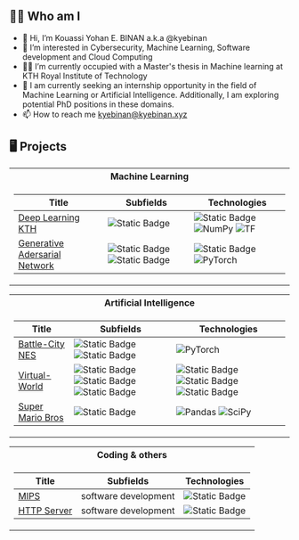 
<p align="center">
  <!-- <a href="https://pypi.org/user/drkostas/">
    <img src="https://komarev.com/ghpvc/?username=drkostas&label=Visitors&color=0e75b6&style=flat" alt="googoldkhan" />
</a> -->

<!-- <a href="https://pypi.org/user/drkostas/">
    <img src="https://komarev.com/ghpvc/?username=drkostas&label=Visitors&color=0e75b6&style=flat" alt="googoldkhan" />
</a> -->

<!-- <a href="https://pypi.org/user/drkostas/">
    <img src="https://komarev.com/ghpvc/?username=drkostas&label=Visitors&color=0e75b6&style=flat" alt="googoldkhan" />
</a> -->

  
</p>

## 👨‍💻 Who am I
- 👋 Hi, I’m  Kouassi Yohan E. BINAN a.k.a @kyebinan
- 👀 I’m interested in Cybersecurity, Machine Learning, Software development and Cloud Computing
- 👨‍🎓 I’m currently occupied with a Master's thesis in Machine learning at KTH Royal Institute of Technology  
- 💞️ I am currently seeking an internship opportunity in the field of Machine Learning or Artificial Intelligence.
Additionally, I am exploring potential PhD positions in these domains.
- 📫 How to reach me kyebinan@kyebinan.xyz

## 🖥️ Projects


<table>
<tr>
  <th> Machine Learning</th>
</tr>
<tr>
  <td>

| Title | Subfields | Technologies |
|--|--|--|
| [Deep Learning KTH](https://github.com/kyebinan/Deep_Learning_KTH) | ![Static Badge](https://img.shields.io/badge/ML-Deep%20Learning-purple)| ![Static Badge](https://img.shields.io/badge/python-black?style=plastic&logo=python) ![NumPy](https://img.shields.io/badge/NumPy-black?style=flat-square&logo=numpy) ![TF](https://img.shields.io/badge/TF-black?style=flat-square&logo=tensorflow) |
| [Generative Adersarial Network](https://github.com/kyebinan/GANs) | ![Static Badge](https://img.shields.io/badge/ML-Deep%20Learning-purple)  ![Static Badge](https://img.shields.io/badge/ML-Generative_AI-red)| ![Static Badge](https://img.shields.io/badge/python-black?style=plastic&logo=python) ![PyTorch](https://img.shields.io/badge/PyTorch-black?style=flat-square&logo=pytorch) |

  </td>
  
</tr> 
</table>

<!---=====================================================================================================================================================================================================================================--->

<table>
<tr>
  <th> Artificial Intelligence </th>
</tr>
<tr>
  <td>

| Title | Subfields | Technologies |
|--|--|--|
| [Battle-City NES](https://github.com/kyebinan/Battle-City-AI) | ![Static Badge](https://img.shields.io/badge/AI-RL-green) ![Static Badge](https://img.shields.io/badge/AI-Multi_Agents-yellow)| ![PyTorch](https://img.shields.io/badge/PyTorch-black?style=flat-square&logo=pytorch) |
| [Virtual-World](https://github.com/kyebinan/Virtual_World) | ![Static Badge](https://img.shields.io/badge/AI-RL-green) ![Static Badge](https://img.shields.io/badge/AI-Search-pink) ![Static Badge](https://img.shields.io/badge/AI-Multi_Agents-yellow)|![Static Badge](https://img.shields.io/badge/javascript-black?logo=javascript) ![Static Badge](https://img.shields.io/badge/html5-black?logo=html5) ![Static Badge](https://img.shields.io/badge/css-black?logo=css3)|
| [Super Mario Bros](https://github.com/kyebinan/Super-Mario-RL) | ![Static Badge](https://img.shields.io/badge/AI-RL-green) | ![Pandas](https://img.shields.io/badge/Pandas-black?style=flat-square&logo=pandas) ![SciPy](https://img.shields.io/badge/SciPy-black?style=flat-square&logo=scipy)|

  </td>
</tr> 
</table>

<!---=====================================================================================================================================================================================================================================--->

<table>
<tr>
  <th> Coding & others</th>
</tr>
<tr>
  <td>

| Title | Subfields | Technologies |
|--|--|--|
| [MIPS](https://github.com/kyebinan/MIPS) | software development | ![Static Badge](https://img.shields.io/badge/Langage_C-black?logo=c)|
| [HTTP Server](https://github.com/kyebinan/HTTP_Server) | software development | ![Static Badge](https://img.shields.io/badge/Langage_C-black?logo=c)|


  </td>
  
</tr> 
</table>

<!---
kyebinan/kyebinan is a ✨ special ✨ repository because its `README.md` (this file) appears on your GitHub profile.
You can click the Preview link to take a look at your changes.

| [Learn python 3](https://github.com/kyebinan/Learn_python3) | | [![YamlPyPi](https://img.shields.io/badge/PyPi-black?style=flat-square&logo=pypi)](https://pypi.org/project/yaml-config-wrapper/)|
| [self-driving & FPV car](https://github.com/kyebinan/MIPS) | | [![YamlPyPi](https://img.shields.io/badge/PyPi-black?style=flat-square&logo=pypi)](https://pypi.org/project/yaml-config-wrapper/)|
--->
